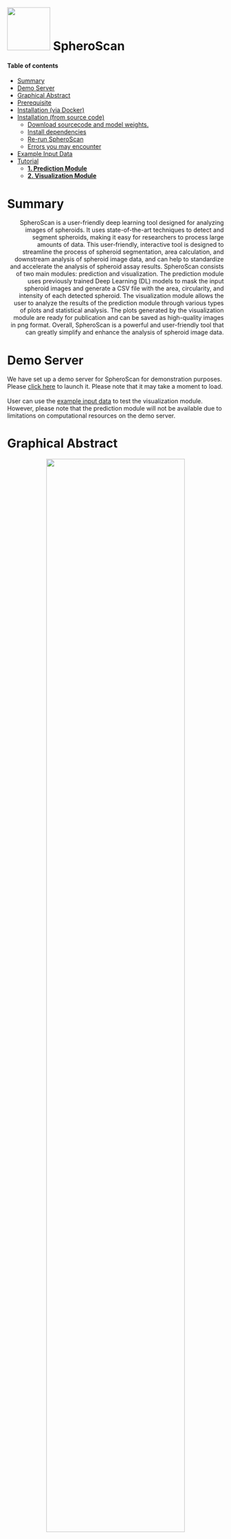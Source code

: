 # <img src="./assets/logo-color.svg" width="100" height="100"> SpheroScan


#### Table of contents

- [Summary](#summary)
- [Demo Server](#demo-server)
- [Graphical Abstract](#graphical-abstract)
- [Prerequisite](#prerequisite)
- [Installation (via Docker)](#installation-via-docker)
- [Installation (from source code)](#installation-from-source-code)
    + [Download sourcecode and model weights.](#download-sourcecode-and-model-weights)
    + [Install dependencies](#install-dependencies)
    + [Re-run SpheroScan](#re-run-spheroscan)
    + [Errors you may encounter](#errors-you-may-encounter)
- [Example Input Data](#example-input-data)
- [Tutorial](#tutorial)
    + [**1. Prediction Module**](#1-prediction-module)
    + [**2. Visualization  Module**](#2-visualization--module)

    
# Summary
<div style="text-align: right"> SpheroScan is a user-friendly deep learning tool designed for analyzing images of spheroids. It uses state-of-the-art techniques to detect and segment spheroids, making it easy for researchers to process large amounts of data. This user-friendly, interactive tool is designed to streamline the process of spheroid segmentation, area calculation, and downstream analysis of spheroid image data, and can help to standardize and accelerate the analysis of spheroid assay results. SpheroScan consists of two main modules: prediction and visualization. The prediction module uses previously trained Deep Learning (DL) models to mask the input spheroid images and generate a CSV file with the area, circularity, and intensity of each detected spheroid. The visualization module allows the user to analyze the results of the prediction module through various types of plots and statistical analysis. The plots generated by the visualization module are ready for publication and can be saved as high-quality images in png format. Overall, SpheroScan is a powerful and user-friendly tool that can greatly simplify and enhance the analysis of spheroid image data. </div> 

# Demo Server
We have set up a demo server for SpheroScan for demonstration purposes. Please  [click here](http://spheroscan.appengine.flow.ch/) to launch it. Please note that it may take a moment to load. <br><br> User can use the [example input data](#example-input-data) to test the visualization module. However, please note that the prediction module will not be available due to limitations on computational resources on the demo server.  

# Graphical Abstract
<p align="center"><img src="./assets/figGallery.png" width="80%" align="middle"> </p> 

# Prerequisite 
  - To install SpheroScan, you will need to have a compatible operating system (Mac or Linux).  
  - Anaconda installed. You can follow the official Conda documentation (https://docs.conda.io/projects/continuumio-conda/en/latest/user-guide/install/index.html) to install Conda. Once installed, run the command ```conda list``` in your terminal to test your installation. You could follow [this tutorial](https://pythonsimplified.com/managing-python-virtual-environments-with-conda/) to learn more about conda. 
  - Git installed. Git is included as a default on many Mac and Linux systems. To confirm if it's installed on your machine, open the terminal and type ```git version```. If Git is not present, you can follow the official [Git guide](https://github.com/git-guides/install-git) to install the latest version.

# Installation (via Docker)
  1. **Prerequisite:** Before proceeding with the installation, ensure that Docker is installed and running. If you haven't installed Docker yet, you can follow the [official Docker tutorial](https://docs.docker.com/get-docker/) for installation instructions.
  2. To obtain the SpheroScan docker image, you may open your terminal and run the provided command.
       
       ```
       docker pull 45474547/spheroscan:latest                     
       ```
       
  3. To launch SpheroScan, please run the given command in your terminal after performing the previous steps.
       
       ```
       docker run -p 8080:80 45474547/spheroscan                     
       ```
       
  4. Paste http://localhost:8080/ in your browser to access SpheroScan.
       
       
# Installation (from source code)
  - #### Download sourcecode and model weights. 
    1. Download the SpheroScan GitHub repository from https://github.com/FunctionalUrology/SpheroScan and unzip it.
    2. Download the model weights ("weights.zip") from [here](https://zenodo.org/record/7552508#.Y8mkq-zMKsA). Move weights.zip file in the "SpheroScan-main" directory.
    
- #### Install dependencies  
    1. Open your terminal and change your current working directory to SpheroScan-main (e.g. ```cd path/to/SpheroScan-main/```). 
    2. Run following commands:  
       - Create a new Conda environment called ```my_env``` and activate it.
       ```
       conda create -n my_env                          
       conda activate my_env                           
       ```
       
       - Install Python (version 3.10.6)    
       ```
       conda install python=3.10.6                        
       ```
       
       - Install dependencies for SpheroScan
       ```
       pip install -r requirements.txt                     
       ``` 
       
       - Install detectron2  
       ```
       pip install 'git+https://github.com/facebookresearch/detectron2.git' 
       pip install packaging==21.3
       ```
 
       - Launch SpheroScan. It will be launched in a new web window, the time it takes to open may vary depending on computational resources.
       ```
       python main.py             
       ```


- #### Re-run SpheroScan
    1. Open your terminal and change the directory to the SpheroScan directory (e.g. ```cd path/to/SpheroScan/dir```). 
    2. Run following commands one by one:  
   
    ```
    conda activate my_env                            #activate previously created Conda environment
    python main.py                                   #It will open a web window and launch SpheroScan
    ```
- #### Errors you may encounter
  - ``` ERROR: pip's dependency resolver does not currently take into account all the packages that are installed. This behavior is the source of the following dependency conflicts. detectron2 0.6 requires black==21.4b2, which is not installed.```.  
    - Possible solution: You can simply ignore this error.
  
  - ``` Address already in use. Port 4549 is in use by another program. Either identify and stop that program or start the server with a different port.```.  
    - Possible solution: Before relaunching, please verify if you have a server already running for SpheroScan by checking your terminal and browser windows. If a server is already running, kindly close it.

  - ``` AttributeError: module 'packaging.version' has no attribute 'LegacyVersion'```.  
    - Possible solution: To fix this error, you can install an older version of the 'packaging' package using ```pip install packaging==21.3```
  
  
# Example Input Data
  - Prediction Module 
    - Microscope images - https://github.com/FunctionalUrology/SpheroScan/blob/main/example-Input-data/microscope_images.zip
    - Incucyte Images - https://github.com/FunctionalUrology/SpheroScan/blob/main/example-Input-data/incucyte_images.zip
  - Visualization Module 
    - Area file - https://github.com/FunctionalUrology/SpheroScan/blob/main/example-Input-data/area_file.csv
    - Metadata file - https://github.com/FunctionalUrology/SpheroScan/blob/main/example-Input-data/meta_file.csv
  - **Note:** If you are interested in using the SpheroScan for spheroid images from platforms other than incucyte/microscope and are willing to share images from your dataset, please contact the development team for further information.
      
# Tutorial

SpheroScan consists of the following two main modules:  
### **1. Prediction Module**
The Prediction Module uses previously trained Deep Learning models to analyze spheroid images and generate a CSV file with the area and intensity of each detected spheroid.  
- Input <br><div style="text-align: right"> To use the prediction module, you must first upload a zipped folder containing your spheroid images. These images can be in .jpeg, .tif, or .jpg format from an Incucyte or microscope platform, but can also be from other platforms as long as there is only one spheroid per image and the background contrast is similar to Incucyte or microscope images.</div>
    
- Parameters 
  - **Platform Type:** Before running the module, the user can choose the platform the images belong to (microscope or Incucyte) using the platform dropdown.
  - **Prediction Threshold:** User can also set a prediction threshold (values between 0 and 1) from the prediction threshold menu. A higher threshold results in better quality predictions but may not detect all spheroids.
      
- Output  <br> <div style="text-align: right">  Once the images are uploaded, you can click the submit button to begin the masking process. After the masking is complete, a download button will appear, allowing you to download the zipped result file. The result file includes all images with masked spheroids,  as well as two CSV files: "spheroidArea.csv" and "spheroidMeta.csv". <br><br>The spheroidArea.csv file generated by the Prediction Module contains the area, circularity (ranges between 0 to 1 where 1 represents a complete circle), and intensity information of each masked spheroid, and will serve as an input file for the Visualization Module to create plots and perform statistical analysis. <br><br>The "spheroidMeta.csv" file contains a list of image filenames and can be expanded to include additional metadata for use in the Visualization Module. </div> 
- Prediction Module Screenshot
<p align="center"><img src="./assets/predMod.png" width="80%" align="middle"> </p> 




***

### **2. Visualization  Module**
The Visualization Module enables the user to interpret the output of the Prediction Module by providing various types of graphical representations and statistical analysis. The plots generated by this module are suitable for publishing and can be exported as high-resolution images in PNG format.
  
- Input
  - **Area file:** <div style="text-align: right">The spheroidArea.csv file, generated by the Prediction Module, contains information about the area, circularity, and intensity of each masked spheroid. An example of an area file is available for reference at https://github.com/FunctionalUrology/SpheroScan/blob/main/example-Input-data/area_file.csv.</div> 
  
  - **Metadata File:**  <div style="text-align: right"> A separate .csv file that includes additional information about the images in the Area File. The first column of the Metadata File, named ```filename``` should match the filenames in the Area File. Additionally, the Metadata File should contain at least two more columns that specify the group membership of each image. For example, these columns could indicate which treatment or time point the spheroid image belongs to. An example of a metadata file is available for reference at https://github.com/FunctionalUrology/SpheroScan/blob/main/example-Input-data/meta_file.csv. 
  <br><br> The "spheroidMeta.csv" file generated by the Prediction Module can be used as a starting point and expanded to create a comprehensive metadata file. </div>
 
- Parameters  
  - **Plot Type:** SpheroScan offers various visualization options to help users analyze the results of the Prediction Module. The Plot Type dropdown menu allows users to choose from six different types of plots, such as treemap, bubble plots, and line plots.
  
  - **Y-Axis:** The Y-Axis dropdown menu allows users to specify the parameter to be plotted on the y-axis of the chosen plot. Users can select between area, intensity, relative area, or contraction.
  
  - **X-Axis:**  The X-Axis dropdown menu allows users to specify the grouping parameter to be plotted on the x-axis of the chosen plot. It contains all the grouping names (such as time point or group) provided in the metadata file and the user can select how to group the images. 
  
  - **Baseline:**  When relative area or contraction is selected on the Y-Axis, a Baseline dropdown menu will appear, allowing the user to select the group that should be used as the baseline group. The calculated relative area or contraction will be relative to that baseline group. 
  
  - **Color:** Users can also customize the color of the plot using the Color dropdown menu, which contains over 50 different color palettes. 
  
  - **X-axis Order:**  The X-Axis Order dropdown menu allows users to update the order of x-axis values. Once the order of the x-axis values is selected, users should click on the "Update Order" button to apply the changes.
  
- Visualization Module Screenshot

<p align="center"><img src="./assets/vizMod.png" width="80%" align="middle"> </p> 


***

- SpheroScan Plot Gallery <br> <br> SpheroScan provides the following types of plots and example plots can be viewed [here](https://github.com/FunctionalUrology/SpheroScan/tree/main/plot-gallery).  
  - **Bar Plot with significance level**: A bar plot with significance level is a visual representation of data where the level of significance is indicated by stars. Three stars (***) indicate a p-value of less than 0.001, while "ns" represents a p-value of 0.05 or greater. The fewer stars, the lower the significance level. <br>
  
  - **Bubble Plot**: A bubble plot is a type of scatter plot where the size of the bubbles represents the mean spheroid area for a certain group. The Y-axis displays the relative area or contraction of the spheroid, calculated with respect to a baseline group. <br>
  
  - **Treemap** A treemap is a method of displaying hierarchical data in which nested rectangles are used to represent different groups. The outer rectangles represent the top-level groups, while the inner rectangles represent sub-groups. The size and color of each rectangle in the treemap indicate the mean spheroid areas or intensity of the corresponding group.  <br>

  
  - **Line Plot** <br>
  - **Bar Plot** <br>
  - **Scatter Plot** <br>

## Citations information
Please cite **SpheroScan** article published in [GigaScience](https://academic.oup.com/gigascience/article/doi/10.1093/gigascience/giad082/7330890#422825836) and [bioRxiv](https://www.biorxiv.org/content/10.1101/2023.06.28.533479v1).

Akshay Akshay, Mitali Katoch, Masoud Abedi, Navid Shekarchizadeh, Mustafa Besic, Fiona C Burkhard, Alex Bigger-Allen, Rosalyn M Adam, Katia Monastyrskaya, Ali Hashemi Gheinani, SpheroScan: a user-friendly deep learning tool for spheroid image analysis, GigaScience, Volume 12, 2023, giad082, https://doi.org/10.1093/gigascience/giad082

SpheroScan: A User-Friendly Deep Learning Tool for Spheroid Image Analysis. <i>Akshay Akshay, Mitali Katoch, Masoud Abedi, Mustafa Besic, Navid Shekarchizadeh, Fiona Burkhard, Alex Bigger-Allen, Rosalyn Adam, Katia Monastyrskaya, Ali Hashemi Gheinani</i>. bioRxiv 2023.06.28.533479; doi: https://doi.org/10.1101/2023.06.28.533479


